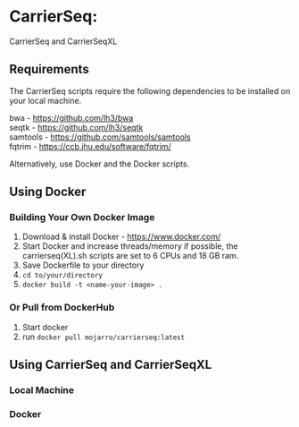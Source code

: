 # CarrierSeq: 

CarrierSeq and CarrierSeqXL

## Requirements

The CarrierSeq scripts require the following dependencies to be installed on your local machine.

bwa - https://github.com/lh3/bwa</br>
seqtk - https://github.com/lh3/seqtk</br>
samtools - https://github.com/samtools/samtools</br>
fqtrim - https://ccb.jhu.edu/software/fqtrim/</br>

Alternatively, use Docker and the Docker scripts.

## Using Docker
### Building Your Own Docker Image

1. Download & install Docker - https://www.docker.com/
2. Start Docker and increase threads/memory if possible, the carrierseq(XL).sh scripts are set to 6 CPUs and 18 GB ram.
3. Save Dockerfile to your directory 
4. ```cd to/your/directory```
5. ```docker build -t <name-your-image> .```

### Or Pull from DockerHub

1. Start docker
2. run ```docker pull mojarro/carrierseq:latest```

## Using CarrierSeq and CarrierSeqXL
### Local Machine

### Docker
